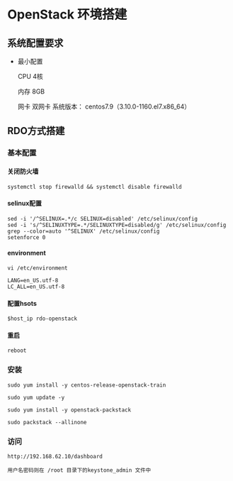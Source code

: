 # OpenStack 环境搭建

## 系统配置要求

- 最小配置

    CPU 4核

    内存 8GB

    网卡 双网卡
系统版本： centos7.9（3.10.0-1160.el7.x86_64）

## RDO方式搭建

### 基本配置

#### 关闭防火墙

```shell
systemctl stop firewalld && systemctl disable firewalld
```

#### selinux配置

```
sed -i '/^SELINUX=.*/c SELINUX=disabled' /etc/selinux/config
sed -i 's/^SELINUXTYPE=.*/SELINUXTYPE=disabled/g' /etc/selinux/config
grep --color=auto '^SELINUX' /etc/selinux/config
setenforce 0
```

#### environment

```shell
vi /etc/environment

LANG=en_US.utf-8
LC_ALL=en_US.utf-8

```

#### 配置hsots

```shell
$host_ip rdo-openstack
```

#### 重启

```shell
reboot
```

### 安装

```shell
sudo yum install -y centos-release-openstack-train

sudo yum update -y

sudo yum install -y openstack-packstack

sudo packstack --allinone
```

### 访问

```shell
http://192.168.62.10/dashboard

用户名密码则在 /root 目录下的keystone_admin 文件中

```
